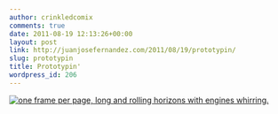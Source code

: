 ```yaml
---
author: crinkledcomix
comments: true
date: 2011-08-19 12:13:26+00:00
layout: post
link: http://juanjosefernandez.com/2011/08/19/prototypin/
slug: prototypin
title: Prototypin'
wordpress_id: 206
---
```


[![one frame per page, long and rolling horizons with engines whirring.](http://fernandezjuanjose.files.wordpress.com/2011/08/photo-on-2011-08-19-at-08-11.jpg)](http://fernandezjuanjose.files.wordpress.com/2011/08/photo-on-2011-08-19-at-08-11.jpg)
